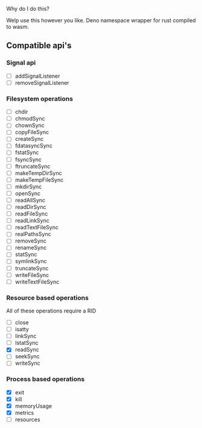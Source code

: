 Why do I do this?

Welp use this however you like. Deno namespace wrapper for rust compiled to
wasm.

## Compatible api's

### Signal api

- [ ] addSignalListener
- [ ] removeSignalListener

### Filesystem operations

- [ ] chdir
- [ ] chmodSync
- [ ] chownSync
- [ ] copyFileSync
- [ ] createSync
- [ ] fdatasyncSync
- [ ] fstatSync
- [ ] fsyncSync
- [ ] ftruncateSync
- [ ] makeTempDirSync
- [ ] makeTempFileSync
- [ ] mkdirSync
- [ ] openSync
- [ ] readAllSync
- [ ] readDirSync
- [ ] readFileSync
- [ ] readLinkSync
- [ ] readTextFileSync
- [ ] realPathsSync
- [ ] removeSync
- [ ] renameSync
- [ ] statSync
- [ ] symlinkSync
- [ ] truncateSync
- [ ] writeFileSync
- [ ] writeTextFileSync

### Resource based operations

All of these operations require a RID

- [ ] close
- [ ] isatty
- [ ] linkSync
- [ ] lstatSync
- [x] readSync
- [ ] seekSync
- [ ] writeSync

### Process based operations

- [x] exit
- [x] kill
- [x] memoryUsage
- [x] metrics
- [ ] resources
